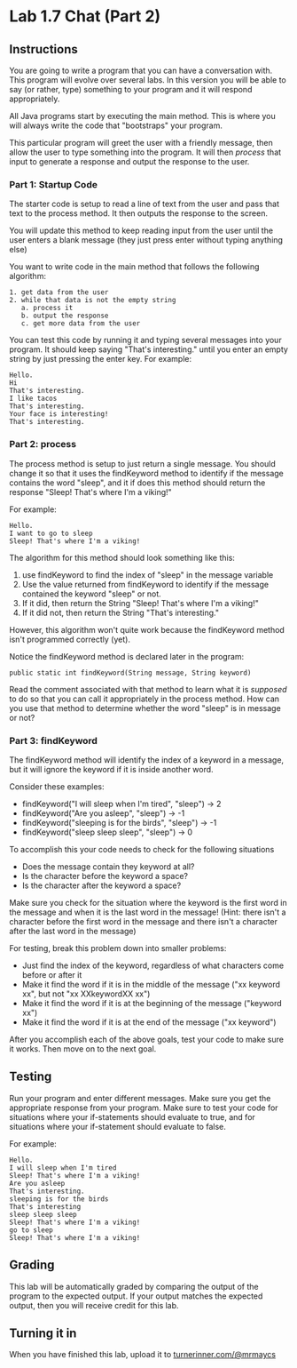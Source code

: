 # Lab 1.7 Chat (Part 2)

## Instructions

You are going to write a program that you can have a conversation with. This program will evolve over several labs. In this version you will be able to say (or rather, type) something to your program and it will respond appropriately.

All Java programs start by executing the main method. This is where you will always write the code that "bootstraps" your program.

This particular program will greet the user with a friendly message, then allow the user to type something into the program. It will then *process* that input to generate a response and output the response to the user.


### Part 1: Startup Code

The starter code is setup to read a line of text from the user and pass that text to the process method. It then outputs the response to the screen.

You will update this method to keep reading input from the user until the user enters a blank message (they just press enter without typing anything else)

You want to write code in the main method that follows the following algorithm:

```
1. get data from the user
2. while that data is not the empty string
   a. process it
   b. output the response
   c. get more data from the user
```

You can test this code by running it and typing several messages into your program. It should keep saying "That's interesting." until you enter an empty string by just pressing the enter key. For example:

```
Hello.
Hi
That's interesting.
I like tacos
That's interesting.
Your face is interesting!
That's interesting.
```

### Part 2: process

The process method is setup to just return a single message. You should change it so that it uses the findKeyword method to identify if the message contains the word "sleep", and it if does this method should return the response "Sleep! That's where I'm a viking!"

For example:
```
Hello.
I want to go to sleep
Sleep! That's where I'm a viking!
```
The algorithm for this method should look something like this:
1. use findKeyword to find the index of "sleep" in the message variable
2. Use the value returned from findKeyword to identify if the message contained the keyword "sleep" or not.
3. If it did, then return the String "Sleep! That's where I'm a viking!"
4. If it did not, then return the String "That's interesting."

However, this algorithm won't quite work because the findKeyword method isn't programmed correctly (yet).

Notice the findKeyword method is declared later in the program:

```
public static int findKeyword(String message, String keyword)
```

Read the comment associated with that method to learn what it is *supposed* to do so that you can call it appropriately in the process method. How can you use that method to determine whether the word "sleep" is in message or not?

### Part 3: findKeyword

The findKeyword method will identify the index of a keyword in a message, but it will ignore the keyword if it is inside another word.

Consider these examples:

* findKeyword("I will sleep when I'm tired", "sleep") -> 2
* findKeyword("Are you asleep", "sleep") -> -1
* findKeyword("sleeping is for the birds", "sleep") -> -1
* findKeyword("sleep sleep sleep", "sleep") -> 0

To accomplish this your code needs to check for the following situations

* Does the message contain they keyword at all?
* Is the character before the keyword a space?
* Is the character after the keyword a space?

Make sure you check for the situation where the keyword is the first word in the message and when it is the last word in the message! (Hint: there isn't a character before the first word in the message and there isn't a character after the last word in the message)

For testing, break this problem down into smaller problems:

* Just find the index of the keyword, regardless of what characters come before or after it
* Make it find the word if it is in the middle of the message ("xx keyword xx", but not "xx XXkeywordXX xx")
* Make it find the word if it is at the beginning of the message ("keyword xx")
* Make it find the word if it is at the end of the message ("xx keyword")

After you accomplish each of the above goals, test your code to make sure it works. Then move on to the next goal.

## Testing

Run your program and enter different messages. Make sure you get the appropriate response from your program. Make sure to test your code for situations where your if-statements should evaluate to true, and for situations where your if-statement should evaluate to false.

For example:
```
Hello.
I will sleep when I'm tired
Sleep! That's where I'm a viking!
Are you asleep
That's interesting.
sleeping is for the birds
That's interesting
sleep sleep sleep
Sleep! That's where I'm a viking!
go to sleep
Sleep! That's where I'm a viking!
```

## Grading

This lab will be automatically graded by comparing the output of the program to the expected output. If your output matches the expected output, then you will receive credit for this lab.

## Turning it in

When you have finished this lab, upload it to [turnerinner.com/@mrmaycs](https://turnerinner.com/@mrmaycs)
